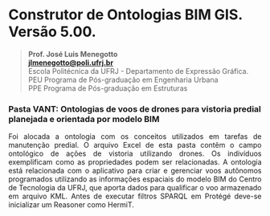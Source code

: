 # Construtor de Ontologias BIM GIS. Versão 5.00.
>**Prof. José Luis Menegotto**<br>
>**jlmenegotto@poli.ufrj.br**<br>
>Escola Politécnica da UFRJ - Departamento de Expressão Gráfica.<br>
>PEU Programa de Pós-graduação em Engenharia Urbana<br>
>PPE Programa de Pós-graduação em Estruturas<br>

### Pasta VANT: Ontologias de voos de drones para vistoria predial planejada e orientada por modelo BIM

<p align="justify">Foi alocada a ontologia com os conceitos utilizados em tarefas de manutenção predial. O arquivo Excel de esta pasta contêm o campo ontológico de ações de vistoria utilizando drones. Os indivíduos exemplificam como as propriedades podem ser relacionadas. A ontologia está relacionada com o aplicativo para criar e gerenciar voos autônomos programados utilizando as informações espaciais do modelo BIM do Centro de Tecnologia da UFRJ, que aporta dados para qualificar o voo armazenado em arquivo KML. Antes de executar filtros SPARQL em Protégé deve-se inicializar um Reasoner como HermiT.<br></b></p>

